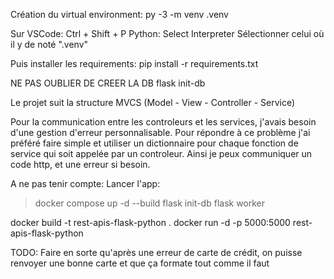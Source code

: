 Création du virtual environment:
py -3 -m venv .venv

Sur VSCode: 
Ctrl + Shift + P
Python: Select Interpreter
Sélectionner celui où il y de noté ".venv"

Puis installer les requirements:
pip install -r requirements.txt


NE PAS OUBLIER DE CREER LA DB
flask init-db


Le projet suit la structure MVCS (Model - View - Controller - Service)

Pour la communication entre les controleurs et les services, j'avais besoin d'une gestion d'erreur personnalisable. Pour répondre à ce problème j'ai préféré faire simple et utiliser un dictionnaire pour chaque fonction de service qui soit appelée par un controleur. Ainsi je peux communiquer un code http, et une erreur si besoin. 


A ne pas tenir compte:
Lancer l'app: 
> docker compose up -d --build
> flask init-db
> flask worker

docker build -t rest-apis-flask-python .
docker run -d -p 5000:5000 rest-apis-flask-python

TODO: Faire en sorte qu'après une erreur de carte de crédit, on puisse renvoyer une bonne carte et que ça formate tout comme il faut